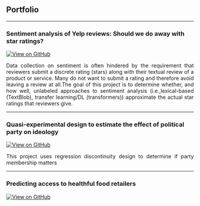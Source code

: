 ## Portfolio


---

### Sentiment analysis of Yelp reviews: Should we do away with star ratings?
[![View on GitHub](https://img.shields.io/badge/GitHub-View_on_GitHub-blue?logo=GitHub)](https://github.com/mkkbelay/sentiment-analysis-yelp/blob/main/sentiment_analysis_yelp.ipynb)
<div style="text-align: justify">Data collection on sentiment is often hindered by the requirement that reviewers submit a discrete rating (stars) along with their textual review of a product or service. Many do not want to submit a rating and therefore avoid leaving a review at all.The goal of this project is to determine whether, and how well, unlabeled approaches to sentiment analysis (i.e.,lexical-based (TextBlob), transfer learning/DL (transformers))  approximate the actual star ratings that reviewers give.
</div>

---

### Quasi-experimental design to estimate the effect of political party on ideology
[![View on GitHub](https://img.shields.io/badge/GitHub-View_on_GitHub-blue?logo=GitHub)](https://github.com/mkkbelay/statistics_projects/blob/main/regression_discontinuity.pdf)
<div style="text-align: justify">This project uses regression discontinuity design to determine if party membership matters </div>


---

### Predicting access to healthful food retailers
[![View on GitHub](https://img.shields.io/badge/GitHub-View_on_GitHub-blue?logo=GitHub)](https://github.com/mkkbelay/predicting_food_environments/blob/main/white_paper_mb2478_v2.pdf)
<div style="text-align: justify">   </div>



<!-- ## Welcome to GitHub Pages

You can use the [editor on GitHub](https://github.com/mkkbelay/mkkbelay.github.io/edit/main/README.md) to maintain and preview the content for your website in Markdown files.

Whenever you commit to this repository, GitHub Pages will run [Jekyll](https://jekyllrb.com/) to rebuild the pages in your site, from the content in your Markdown files.

### Markdown

Markdown is a lightweight and easy-to-use syntax for styling your writing. It includes conventions for

```markdown
Syntax highlighted code block

# Header 1
## Header 2
### Header 3

- Bulleted
- List

1. Numbered
2. List

**Bold** and _Italic_ and `Code` text

[Link](url) and ![Image](src)
```

For more details see [Basic writing and formatting syntax](https://docs.github.com/en/github/writing-on-github/getting-started-with-writing-and-formatting-on-github/basic-writing-and-formatting-syntax).

### Jekyll Themes

Your Pages site will use the layout and styles from the Jekyll theme you have selected in your [repository settings](https://github.com/mkkbelay/mkkbelay.github.io/settings/pages). The name of this theme is saved in the Jekyll `_config.yml` configuration file.

### Support or Contact

Having trouble with Pages? Check out our [documentation](https://docs.github.com/categories/github-pages-basics/) or [contact support](https://support.github.com/contact) and we’ll help you sort it out. -->
